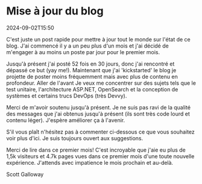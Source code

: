 # Mise à jour du blog

<datetime class="hidden">2024-09-02T15:50</datetime>

<!--category-- Blog -->
C'est juste un post rapide pour mettre à jour tout le monde sur l'état de ce blog. J'ai commencé il y a un peu plus d'un mois et j'ai décidé de m'engager à au moins un poste par jour pour le premier mois.

Jusqu'à présent j'ai posté 52 fois en 30 jours, donc j'ai rencontré et dépassé ce but (yay me!). Maintenant que j'ai 'kickstarted' le blog je projette de poster moins fréquemment mais avec plus de contenu en profondeur.
Aller de l'avant Je veux me concentrer sur des sujets tels que le test unitaire, l'architecture ASP.NET, OpenSearch et la conception de systèmes et certains trucs DevOps (très Devvy).

Merci de m'avoir soutenu jusqu'à présent. Je ne suis pas ravi de la qualité des messages que j'ai obtenus jusqu'à présent (ils sont très code lourd et contenu léger). J'espère améliorer ça à l'avenir.

S'il vous plaît n'hésitez pas à commenter ci-dessous ce que vous souhaitez voir plus d'ici. Je suis toujours ouvert aux suggestions.

Merci de lire dans ce premier mois! C'est incroyable que j'aie eu plus de 1,5k visiteurs et 4.7k pages vues dans ce premier mois d'une toute nouvelle expérience. J'attends avec impatience le mois prochain et au-delà.

Scott Galloway